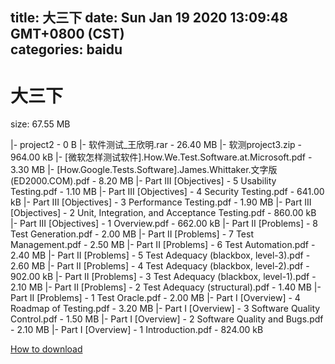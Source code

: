 
title: 大三下
date: Sun Jan 19 2020 13:09:48 GMT+0800 (CST)    
categories: baidu
---

# 大三下
size: 67.55 MB
 
 
|- project2 - 0 B
|- 软件测试_王欣明.rar - 26.40 MB
|- 软测project3.zip - 964.00 kB
|- [微软怎样测试软件].How.We.Test.Software.at.Microsoft.pdf - 3.30 MB
|- [How.Google.Tests.Software].James.Whittaker.文字版(ED2000.COM).pdf - 8.20 MB
|- Part III [Objectives] - 5 Usability Testing.pdf - 1.10 MB
|- Part III [Objectives] - 4 Security Testing.pdf - 641.00 kB
|- Part III [Objectives] - 3 Performance Testing.pdf - 1.90 MB
|- Part III [Objectives] - 2 Unit, Integration, and Acceptance Testing.pdf - 860.00 kB
|- Part III [Objectives] - 1 Overview.pdf - 662.00 kB
|- Part II [Problems] - 8 Test Generation.pdf - 2.00 MB
|- Part II [Problems] - 7 Test Management.pdf - 2.50 MB
|- Part II [Problems] - 6 Test Automation.pdf - 2.40 MB
|- Part II [Problems] - 5 Test Adequacy (blackbox, level-3).pdf - 2.60 MB
|- Part II [Problems] - 4 Test Adequacy (blackbox, level-2).pdf - 902.00 kB
|- Part II [Problems] - 3 Test Adequacy (blackbox, level-1).pdf - 2.10 MB
|- Part II [Problems] - 2 Test Adequacy (structural).pdf - 1.40 MB
|- Part II [Problems] - 1 Test Oracle.pdf - 2.00 MB
|- Part I [Overview] - 4 Roadmap of Testing.pdf - 3.20 MB
|- Part I [Overview] - 3 Software Quality Control.pdf - 1.50 MB
|- Part I [Overview] - 2 Software Quality and Bugs.pdf - 2.10 MB
|- Part I [Overview] - 1 Introduction.pdf - 824.00 kB

[How to download](https://bpcam.bemobtrk.com/go/2ceec3aa-1ca2-46d6-b9ff-aaa5c184517c?jno=467)